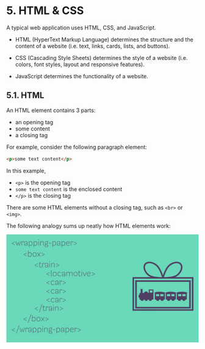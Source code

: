 # 5. HTML & CSS

A typical web application uses HTML, CSS, and JavaScript.

- HTML (HyperText Markup Language) determines the structure and the content of a website (i.e. text, links, cards, lists, and buttons).

- CSS (Cascading Style Sheets) determines the style of a website (i.e. colors, font styles, layout and responsive features).

- JavaScript determines the functionality of a website.

## 5.1. HTML

An HTML element contains 3 parts:

- an opening tag
- some content
- a closing tag

For example, consider the following paragraph element:

```HTML
<p>some text content</p>
```

In this example,

- `<p>` is the opening tag
- `some text content` is the enclosed content
- `</p>` is the closing tag

There are some HTML elements without a closing tag, such as `<br>` or `<img>`.

The following analogy sums up neatly how HTML elements work:

![alt text](image-7.png)
